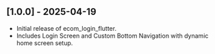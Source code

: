 ## [1.0.0] - 2025-04-19
- Initial release of ecom_login_flutter.
- Includes Login Screen and Custom Bottom Navigation with dynamic home screen setup.

